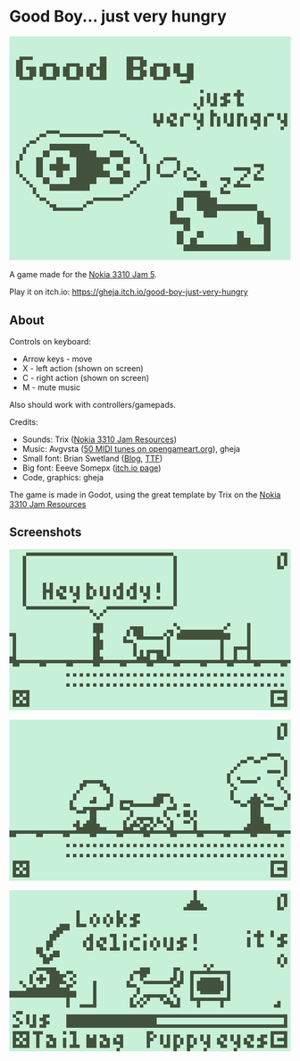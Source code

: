# Good Boy... just very hungry

![Title screen of the game](misc/itch_io_cover_image.png)

A game made for the [Nokia 3310 Jam 5](https://itch.io/jam/nokiajam5).

Play it on itch.io: https://gheja.itch.io/good-boy-just-very-hungry

## About

Controls on keyboard:
  - Arrow keys - move
  - X - left action (shown on screen)
  - C - right action (shown on screen)
  - M - mute music

Also should work with controllers/gamepads.

Credits:
  - Sounds: Trix ([Nokia 3310 Jam Resources](https://phillipp.itch.io/nokiajamresources))
  - Music: Avgvsta ([50 MIDI tunes on opengameart.org](https://opengameart.org/content/50-midi-tunes)), gheja
  - Small font: Brian Swetland ([Blog](https://robey.lag.net/2010/01/23/tiny-monospace-font.html), [TTF](https://github.com/gheja/tom-thumb-ttf))
  - Big font: Eeeve Somepx ([itch.io page](https://somepx.itch.io/))
  - Code, graphics: gheja

The game is made in Godot, using the great template by Trix on the [Nokia 3310 Jam Resources](https://phillipp.itch.io/nokiajamresources)

## Screenshots

![A screenshot of the game](misc/screenshot_2.png)

![A screenshot of the game](misc/screenshot_3.png)

![A screenshot of the game](misc/screenshot_4.png)
